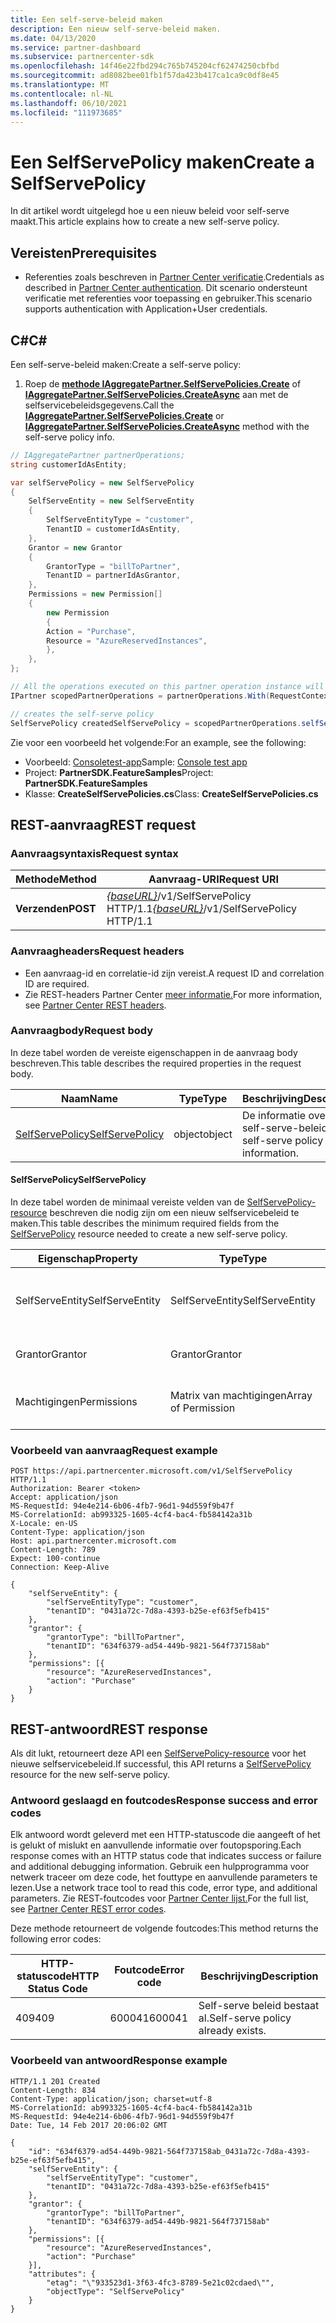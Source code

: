 ```yaml
---
title: Een self-serve-beleid maken
description: Een nieuw self-serve-beleid maken.
ms.date: 04/13/2020
ms.service: partner-dashboard
ms.subservice: partnercenter-sdk
ms.openlocfilehash: 14f46e22fbd294c765b745204cf62474250cbfbd
ms.sourcegitcommit: ad8082bee01fb1f57da423b417ca1ca9c0df8e45
ms.translationtype: MT
ms.contentlocale: nl-NL
ms.lasthandoff: 06/10/2021
ms.locfileid: "111973685"
---
```

# <a name="create-a-selfservepolicy"></a><span data-ttu-id="e7a16-103">Een SelfServePolicy maken</span><span class="sxs-lookup"><span data-stu-id="e7a16-103">Create a SelfServePolicy</span></span>

<span data-ttu-id="e7a16-104">In dit artikel wordt uitgelegd hoe u een nieuw beleid voor self-serve maakt.</span><span class="sxs-lookup"><span data-stu-id="e7a16-104">This article explains how to create a new self-serve policy.</span></span>

## <a name="prerequisites"></a><span data-ttu-id="e7a16-105">Vereisten</span><span class="sxs-lookup"><span data-stu-id="e7a16-105">Prerequisites</span></span>

- <span data-ttu-id="e7a16-106">Referenties zoals beschreven in [Partner Center verificatie](partner-center-authentication.md).</span><span class="sxs-lookup"><span data-stu-id="e7a16-106">Credentials as described in [Partner Center authentication](partner-center-authentication.md).</span></span> <span data-ttu-id="e7a16-107">Dit scenario ondersteunt verificatie met referenties voor toepassing en gebruiker.</span><span class="sxs-lookup"><span data-stu-id="e7a16-107">This scenario supports authentication with Application+User credentials.</span></span>

## <a name="c"></a><span data-ttu-id="e7a16-108">C\#</span><span class="sxs-lookup"><span data-stu-id="e7a16-108">C\#</span></span>

<span data-ttu-id="e7a16-109">Een self-serve-beleid maken:</span><span class="sxs-lookup"><span data-stu-id="e7a16-109">Create a self-serve policy:</span></span>

1. <span data-ttu-id="e7a16-110">Roep de [**methode IAggregatePartner.SelfServePolicies.Create**](/dotnet/api/microsoft.store.partnercenter.iselfservepoliciescollection.create) of [**IAggregatePartner.SelfServePolicies.CreateAsync**](/dotnet/api/microsoft.store.partnercenter.iselfservepoliciescollection.createasync) aan met de selfservicebeleidsgegevens.</span><span class="sxs-lookup"><span data-stu-id="e7a16-110">Call the [**IAggregatePartner.SelfServePolicies.Create**](/dotnet/api/microsoft.store.partnercenter.iselfservepoliciescollection.create) or [**IAggregatePartner.SelfServePolicies.CreateAsync**](/dotnet/api/microsoft.store.partnercenter.iselfservepoliciescollection.createasync) method with the self-serve policy info.</span></span>

``` csharp
// IAggregatePartner partnerOperations;
string customerIdAsEntity;

var selfServePolicy = new SelfServePolicy
{
    SelfServeEntity = new SelfServeEntity
    {
        SelfServeEntityType = "customer",
        TenantID = customerIdAsEntity,
    },
    Grantor = new Grantor
    {
        GrantorType = "billToPartner",
        TenantID = partnerIdAsGrantor,
    },
    Permissions = new Permission[]
    {
        new Permission
        {
        Action = "Purchase",
        Resource = "AzureReservedInstances",
        },
    },
};

// All the operations executed on this partner operation instance will share the same correlation Id but will differ in request Id
IPartner scopedPartnerOperations = partnerOperations.With(RequestContextFactory.Instance.Create(Guid.NewGuid()));

// creates the self-serve policy
SelfServePolicy createdSelfServePolicy = scopedPartnerOperations.selfServePolicies.Create(selfServePolicy);
```

<span data-ttu-id="e7a16-111">Zie voor een voorbeeld het volgende:</span><span class="sxs-lookup"><span data-stu-id="e7a16-111">For an example, see the following:</span></span>

- <span data-ttu-id="e7a16-112">Voorbeeld: [Consoletest-app](console-test-app.md)</span><span class="sxs-lookup"><span data-stu-id="e7a16-112">Sample: [Console test app](console-test-app.md)</span></span>
- <span data-ttu-id="e7a16-113">Project: **PartnerSDK.FeatureSamples**</span><span class="sxs-lookup"><span data-stu-id="e7a16-113">Project: **PartnerSDK.FeatureSamples**</span></span>
- <span data-ttu-id="e7a16-114">Klasse: **CreateSelfServePolicies.cs**</span><span class="sxs-lookup"><span data-stu-id="e7a16-114">Class: **CreateSelfServePolicies.cs**</span></span>


## <a name="rest-request"></a><span data-ttu-id="e7a16-115">REST-aanvraag</span><span class="sxs-lookup"><span data-stu-id="e7a16-115">REST request</span></span>

### <a name="request-syntax"></a><span data-ttu-id="e7a16-116">Aanvraagsyntaxis</span><span class="sxs-lookup"><span data-stu-id="e7a16-116">Request syntax</span></span>

| <span data-ttu-id="e7a16-117">Methode</span><span class="sxs-lookup"><span data-stu-id="e7a16-117">Method</span></span>   | <span data-ttu-id="e7a16-118">Aanvraag-URI</span><span class="sxs-lookup"><span data-stu-id="e7a16-118">Request URI</span></span>                                                       |
|----------|-------------------------------------------------------------------|
| <span data-ttu-id="e7a16-119">**Verzenden**</span><span class="sxs-lookup"><span data-stu-id="e7a16-119">**POST**</span></span> | <span data-ttu-id="e7a16-120">[*{baseURL}*](partner-center-rest-urls.md)/v1/SelfServePolicy HTTP/1.1</span><span class="sxs-lookup"><span data-stu-id="e7a16-120">[*{baseURL}*](partner-center-rest-urls.md)/v1/SelfServePolicy HTTP/1.1</span></span> |

### <a name="request-headers"></a><span data-ttu-id="e7a16-121">Aanvraagheaders</span><span class="sxs-lookup"><span data-stu-id="e7a16-121">Request headers</span></span>

- <span data-ttu-id="e7a16-122">Een aanvraag-id en correlatie-id zijn vereist.</span><span class="sxs-lookup"><span data-stu-id="e7a16-122">A request ID and correlation ID are required.</span></span>
- <span data-ttu-id="e7a16-123">Zie REST-headers Partner Center [meer informatie.](headers.md)</span><span class="sxs-lookup"><span data-stu-id="e7a16-123">For more information, see [Partner Center REST headers](headers.md).</span></span>

### <a name="request-body"></a><span data-ttu-id="e7a16-124">Aanvraagbody</span><span class="sxs-lookup"><span data-stu-id="e7a16-124">Request body</span></span>

<span data-ttu-id="e7a16-125">In deze tabel worden de vereiste eigenschappen in de aanvraag body beschreven.</span><span class="sxs-lookup"><span data-stu-id="e7a16-125">This table describes the required properties in the request body.</span></span>

| <span data-ttu-id="e7a16-126">Naam</span><span class="sxs-lookup"><span data-stu-id="e7a16-126">Name</span></span>                              | <span data-ttu-id="e7a16-127">Type</span><span class="sxs-lookup"><span data-stu-id="e7a16-127">Type</span></span>   | <span data-ttu-id="e7a16-128">Beschrijving</span><span class="sxs-lookup"><span data-stu-id="e7a16-128">Description</span></span>                                 |
|------------------------------------------------------------------|--------|---------------------------------------------|
| [<span data-ttu-id="e7a16-129">SelfServePolicy</span><span class="sxs-lookup"><span data-stu-id="e7a16-129">SelfServePolicy</span></span>](self-serve-policy-resources.md#selfservepolicy)| <span data-ttu-id="e7a16-130">object</span><span class="sxs-lookup"><span data-stu-id="e7a16-130">object</span></span> | <span data-ttu-id="e7a16-131">De informatie over het self-serve-beleid.</span><span class="sxs-lookup"><span data-stu-id="e7a16-131">The self-serve policy information.</span></span> |

#### <a name="selfservepolicy"></a><span data-ttu-id="e7a16-132">SelfServePolicy</span><span class="sxs-lookup"><span data-stu-id="e7a16-132">SelfServePolicy</span></span>

<span data-ttu-id="e7a16-133">In deze tabel worden de minimaal vereiste velden van de [SelfServePolicy-resource](self-serve-policy-resources.md#selfservepolicy) beschreven die nodig zijn om een nieuw selfservicebeleid te maken.</span><span class="sxs-lookup"><span data-stu-id="e7a16-133">This table describes the minimum required fields from the [SelfServePolicy](self-serve-policy-resources.md#selfservepolicy) resource needed to create a new self-serve policy.</span></span>

| <span data-ttu-id="e7a16-134">Eigenschap</span><span class="sxs-lookup"><span data-stu-id="e7a16-134">Property</span></span>              | <span data-ttu-id="e7a16-135">Type</span><span class="sxs-lookup"><span data-stu-id="e7a16-135">Type</span></span>             | <span data-ttu-id="e7a16-136">Beschrijving</span><span class="sxs-lookup"><span data-stu-id="e7a16-136">Description</span></span>                                                                                            |
|-----------------------|------------------|--------------------------------------------------------------------------------------------------------|
| <span data-ttu-id="e7a16-137">SelfServeEntity</span><span class="sxs-lookup"><span data-stu-id="e7a16-137">SelfServeEntity</span></span>       | <span data-ttu-id="e7a16-138">SelfServeEntity</span><span class="sxs-lookup"><span data-stu-id="e7a16-138">SelfServeEntity</span></span>  | <span data-ttu-id="e7a16-139">De zelfhulpentiteit die toegang wordt verleend.</span><span class="sxs-lookup"><span data-stu-id="e7a16-139">The self-serve entity that is being granted access.</span></span>                                                     |
| <span data-ttu-id="e7a16-140">Grantor</span><span class="sxs-lookup"><span data-stu-id="e7a16-140">Grantor</span></span>               | <span data-ttu-id="e7a16-141">Grantor</span><span class="sxs-lookup"><span data-stu-id="e7a16-141">Grantor</span></span>          | <span data-ttu-id="e7a16-142">De grantor die toegang verleent.</span><span class="sxs-lookup"><span data-stu-id="e7a16-142">The grantor that is granting access.</span></span>                                                                    |
| <span data-ttu-id="e7a16-143">Machtigingen</span><span class="sxs-lookup"><span data-stu-id="e7a16-143">Permissions</span></span>           | <span data-ttu-id="e7a16-144">Matrix van machtigingen</span><span class="sxs-lookup"><span data-stu-id="e7a16-144">Array of Permission</span></span>| <span data-ttu-id="e7a16-145">Een matrix met [machtigingsbronnen.](self-serve-policy-resources.md#permission)</span><span class="sxs-lookup"><span data-stu-id="e7a16-145">An Array of [Permission](self-serve-policy-resources.md#permission) resources.</span></span>                                                                     |


### <a name="request-example"></a><span data-ttu-id="e7a16-146">Voorbeeld van aanvraag</span><span class="sxs-lookup"><span data-stu-id="e7a16-146">Request example</span></span>

```http
POST https://api.partnercenter.microsoft.com/v1/SelfServePolicy HTTP/1.1
Authorization: Bearer <token>
Accept: application/json
MS-RequestId: 94e4e214-6b06-4fb7-96d1-94d559f9b47f
MS-CorrelationId: ab993325-1605-4cf4-bac4-fb584142a31b
X-Locale: en-US
Content-Type: application/json
Host: api.partnercenter.microsoft.com
Content-Length: 789
Expect: 100-continue
Connection: Keep-Alive

{
    "selfServeEntity": {
        "selfServeEntityType": "customer",
        "tenantID": "0431a72c-7d8a-4393-b25e-ef63f5efb415"
    },
    "grantor": {
        "grantorType": "billToPartner",
        "tenantID": "634f6379-ad54-449b-9821-564f737158ab"
    },
    "permissions": [{
        "resource": "AzureReservedInstances",
        "action": "Purchase"
    }
}
```

## <a name="rest-response"></a><span data-ttu-id="e7a16-147">REST-antwoord</span><span class="sxs-lookup"><span data-stu-id="e7a16-147">REST response</span></span>

<span data-ttu-id="e7a16-148">Als dit lukt, retourneert deze API een [SelfServePolicy-resource](self-serve-policy-resources.md#selfservepolicy) voor het nieuwe selfservicebeleid.</span><span class="sxs-lookup"><span data-stu-id="e7a16-148">If successful, this API returns a [SelfServePolicy](self-serve-policy-resources.md#selfservepolicy) resource for the new self-serve policy.</span></span>

### <a name="response-success-and-error-codes"></a><span data-ttu-id="e7a16-149">Antwoord geslaagd en foutcodes</span><span class="sxs-lookup"><span data-stu-id="e7a16-149">Response success and error codes</span></span>

<span data-ttu-id="e7a16-150">Elk antwoord wordt geleverd met een HTTP-statuscode die aangeeft of het is gelukt of mislukt en aanvullende informatie over foutopsporing.</span><span class="sxs-lookup"><span data-stu-id="e7a16-150">Each response comes with an HTTP status code that indicates success or failure and additional debugging information.</span></span> <span data-ttu-id="e7a16-151">Gebruik een hulpprogramma voor netwerk traceer om deze code, het fouttype en aanvullende parameters te lezen.</span><span class="sxs-lookup"><span data-stu-id="e7a16-151">Use a network trace tool to read this code, error type, and additional parameters.</span></span> <span data-ttu-id="e7a16-152">Zie REST-foutcodes voor [Partner Center lijst.](error-codes.md)</span><span class="sxs-lookup"><span data-stu-id="e7a16-152">For the full list, see [Partner Center REST error codes](error-codes.md).</span></span>

<span data-ttu-id="e7a16-153">Deze methode retourneert de volgende foutcodes:</span><span class="sxs-lookup"><span data-stu-id="e7a16-153">This method returns the following error codes:</span></span>

| <span data-ttu-id="e7a16-154">HTTP-statuscode</span><span class="sxs-lookup"><span data-stu-id="e7a16-154">HTTP Status Code</span></span>     | <span data-ttu-id="e7a16-155">Foutcode</span><span class="sxs-lookup"><span data-stu-id="e7a16-155">Error code</span></span>   | <span data-ttu-id="e7a16-156">Beschrijving</span><span class="sxs-lookup"><span data-stu-id="e7a16-156">Description</span></span>                                                                |
|----------------------|--------------|----------------------------------------------------------------------------|
| <span data-ttu-id="e7a16-157">409</span><span class="sxs-lookup"><span data-stu-id="e7a16-157">409</span></span>                  | <span data-ttu-id="e7a16-158">600041</span><span class="sxs-lookup"><span data-stu-id="e7a16-158">600041</span></span>       | <span data-ttu-id="e7a16-159">Self-serve beleid bestaat al.</span><span class="sxs-lookup"><span data-stu-id="e7a16-159">Self-serve policy already exists.</span></span>                                                     |


### <a name="response-example"></a><span data-ttu-id="e7a16-160">Voorbeeld van antwoord</span><span class="sxs-lookup"><span data-stu-id="e7a16-160">Response example</span></span>

```http
HTTP/1.1 201 Created
Content-Length: 834
Content-Type: application/json; charset=utf-8
MS-CorrelationId: ab993325-1605-4cf4-bac4-fb584142a31b
MS-RequestId: 94e4e214-6b06-4fb7-96d1-94d559f9b47f
Date: Tue, 14 Feb 2017 20:06:02 GMT

{
    "id": "634f6379-ad54-449b-9821-564f737158ab_0431a72c-7d8a-4393-b25e-ef63f5efb415",
    "selfServeEntity": {
        "selfServeEntityType": "customer",
        "tenantID": "0431a72c-7d8a-4393-b25e-ef63f5efb415"
    },
    "grantor": {
        "grantorType": "billToPartner",
        "tenantID": "634f6379-ad54-449b-9821-564f737158ab"
    },
    "permissions": [{
        "resource": "AzureReservedInstances",
        "action": "Purchase"
    }],
    "attributes": {
        "etag": "\"933523d1-3f63-4fc3-8789-5e21c02cdaed\"",
        "objectType": "SelfServePolicy"
    }
}
```
